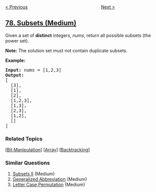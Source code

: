 <!--|This file generated by command(leetcode description); DO NOT EDIT.    |-->
<!--+----------------------------------------------------------------------+-->
<!--|@author    openset <openset.wang@gmail.com>                           |-->
<!--|@link      https://github.com/openset                                 |-->
<!--|@home      https://github.com/openset/leetcode                        |-->
<!--+----------------------------------------------------------------------+-->

[< Previous](../combinations "Combinations")
　　　　　　　　　　　　　　　　
[Next >](../word-search "Word Search")

## [78. Subsets (Medium)](https://leetcode.com/problems/subsets "子集")

<p>Given a set of <strong>distinct</strong> integers, <em>nums</em>, return all possible subsets (the power set).</p>

<p><strong>Note:</strong> The solution set must not contain duplicate subsets.</p>

<p><strong>Example:</strong></p>

<pre>
<strong>Input:</strong> nums = [1,2,3]
<strong>Output:</strong>
[
  [3],
&nbsp; [1],
&nbsp; [2],
&nbsp; [1,2,3],
&nbsp; [1,3],
&nbsp; [2,3],
&nbsp; [1,2],
&nbsp; []
]</pre>

### Related Topics
  [[Bit Manipulation](../../tag/bit-manipulation/README.md)]
  [[Array](../../tag/array/README.md)]
  [[Backtracking](../../tag/backtracking/README.md)]

### Similar Questions
  1. [Subsets II](../subsets-ii) (Medium)
  1. [Generalized Abbreviation](../generalized-abbreviation) (Medium)
  1. [Letter Case Permutation](../letter-case-permutation) (Medium)

